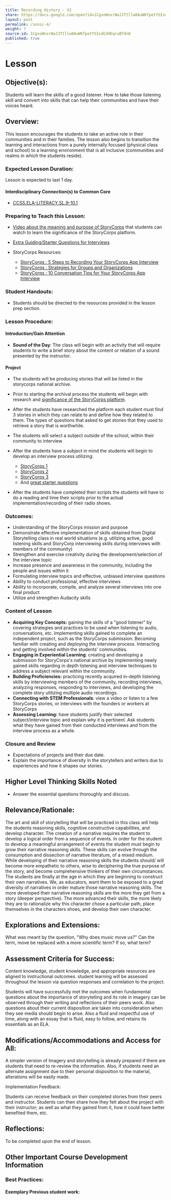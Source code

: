 ```yaml
---
title: Recording History - V2
share: https://docs.google.com/open?id=1CgvoWnxrWaJJTtllw8AuWKfpetYSIxdG3HEqruB7dn8
layout: post
permalink: /sonic-4/
weight: 7
source-id: 1CgvoWnxrWaJJTtllw8AuWKfpetYSIxdG3HEqruB7dn8
published: true
---
```

# Lesson

## Objective(s):

Students will learn the skills of a good listener. How to take those listening skill and convert into skills that can help their communities and have their voices heard.

## Overview:

This lesson encourages the students to take an active role in their communities and in their families. The lesson also begins to transition the learning and interactions from a purely internally focused (physical class and school) to a learning environment that is all inclusive (communities and realms in which the students reside).

### Expected Lesson Duration:

Lesson is expected to last 1 day.

#### Interdisciplinary Connection(s) to Common Core

* <a href = "http://www.corestandards.org/ELA-Literacy/SL/9-10/1/" target="_blank">CCSS.ELA-LITERACY.SL.9-10.1</a>

### Preparing to Teach this Lesson:

* [Video about the meaning and purpose of StoryCorps](https://youtu.be/KGCD1XR0WPk) that students can watch to learn the significance of the StoryCorps platform.
* [Extra Guiding/Starter Questions for Interviews](https://docs.google.com/document/d/1jMcyQth9pD17s6nKkgQJIxs1My7M9GnDOtftTZZ0eKs/edit#heading=h.rw8o65icddij)
* StoryCorps Resources:

  * [StoryCorps : 5 Steps to Recording Your StoryCorps App Interview](https://drive.google.com/file/d/13LYGB400DbW6V-uHyFy4qsp8Kis5jvTdS0Hd3bPfZM4ifAkc4wEGqMGMLNXC6j2d_O6UUnsxJCqE--wv/view) 
  * [StoryCorps : Strategies for Groups and Organizations ](https://drive.google.com/file/d/1uIEUafkr8_tnfSXX_kTy963XtpsybmjCLguriQbvO60w6rpS8EGZfbSoZBcqlKQfGLEPhHPKuVITAQO1/view)
  * [StoryCorps : 10 Conversation Tips for Your StoryCorps App Interview ](https://drive.google.com/file/d/1DjMHhobxyOzKLhKdaZlEaqWlaISQNz_t30xXWedqZQ5TWcvMwANrdioBM8ljvHTnotOC2pn4eMvwuKAK/view)

### Student Handouts:

* Students should be directed to the resources provided in the lesson prep section.

### Lesson Procedure:

#### Introduction/Gain Attention

* **Sound of the Day**: The class will begin with an activity that will require students to write a brief story about the content or relation of a sound presented by the instructor.

#### Project

* The students will be producing stories that will be listed in the storycorps national archive.
* Prior to starting the archival process the students will begin with research and [significance of the StoryCorps platform](https://youtu.be/KGCD1XR0WPk).
* After the students have researched the platform each student must find 3 stories in which they can relate to and define how they related to them. The types of questions that asked to get stories that they used to retrieve a story that is worthwhile.
* The students will select a subject outside of the school, within their community to interview.
* After the students have a subject in mind the students will begin to develop an interview process utilizing:

  * [StoryCorps 1](https://drive.google.com/file/d/13LYGB400DbW6V-uHyFy4qsp8Kis5jvTdS0Hd3bPfZM4ifAkc4wEGqMGMLNXC6j2d_O6UUnsxJCqE--wv/view?usp=sharing)
  * [StoryCorps 2](https://drive.google.com/open?id=1uIEUafkr8_tnfSXX_kTy963XtpsybmjCLguriQbvO60w6rpS8EGZfbSoZBcqlKQfGLEPhHPKuVITAQO1)
  * [StoryCorps 3](https://drive.google.com/open?id=1DjMHhobxyOzKLhKdaZlEaqWlaISQNz_t30xXWedqZQ5TWcvMwANrdioBM8ljvHTnotOC2pn4eMvwuKAK)
  * And [great starter questions](https://drive.google.com/open?id=1jMcyQth9pD17s6nKkgQJIxs1My7M9GnDOtftTZZ0eKs)
* After the students have completed their scripts the students will have to do a reading and time their scripts prior to the actual implementation/recording of their radio shows.

### Outcomes:

* Understanding of the StoryCorps mission and purpose
* Demonstrate effective implementation of skills obtained from Digital Storytelling class in real world situations (e.g. utilizing active, good listening skills and StoryCorp interviewing skills during interviews with members of the community)
* Strengthen and exercise creativity during the development/selection of the interview topic
* Increase presence and awareness in the community, including the people and issues within it
* Formulating interview topics and effective, unbiased interview questions
* Ability to conduct professional, effective interviews
* Ability to incorporate, compile, and analyze several interviews into one final product
* Utilize and strengthen Audacity skills

### Content of Lesson

* **Acquiring Key Concepts:** gaining the skills of a "good listener" by covering strategies and practices to be used when listening to audio, conversations, etc. Implementing skills gained to complete an independent project, such as the StoryCorps submission. Becoming familiar with creating and deploying the interview process. Interacting and getting involved within the students' communities. 
* **Engaging in Experiential Learning**: creating and developing a submission for StoryCorps's national archive by implementing newly gained skills regarding in depth listening and interview techniques to address a subject relevant within the community.
* **Building Proficiencies:** practicing recently acquired in-depth listening skills by interviewing members of the community, recording interviews, analyzing responses, responding to interviews, and developing the complete story utilizing multiple audio recordings.
* **Connecting with STEM Professionals**: view a video or listen to a few StoryCorps stories, or interviews with the founders or workers at StoryCorps
* **Assessing Learning:** have students justify their selected subject/interview topic and explain why it is pertinent. Ask students what they have gained from their conducted interviews and from the interview process as a whole.

### Closure and Review

* Expectations of projects and their due date.
* Explain the importance of diversity in the storytellers and writers due to experiences and how it shapes our stories.

## Higher Level Thinking Skills Noted

* Answer the essential questions thoroughly and discuss.

## Relevance/Rationale:

The art and skill of storytelling that will be practiced in this class will help the students reasoning skills, cognitive constructive capabilities, and develop character. The creation of a narrative requires the student to develop a logical order from a sequence of events. In order for the student to develop a meaningful arrangement of events the student must begin to grow their narrative reasoning skills. These skills can evolve through the consumption and dissection of narrative literature, of a mixed medium. While developing of their narrative reasoning skills the students should/ will become more empathetic to others, wise to deciphering the true purpose of the story, and become comprehensive thinkers of their own circumstances. The students are finally at the age in which they are beginning to construct their own narratives. We, as educators, want them to be exposed to a great diversity of narratives in order mature those narrative reasoning skills. The more developed their narrative reasoning skills are the more they get from a story (deeper perspective). The more advanced their skills, the more likely they are to rationalize why this character chose a particular path, place themselves in the characters shoes, and develop their own character.

## Explorations and Extensions:

What was meant by the question, "Why does music move us?" Can the term, move be replaced with a more scientific term? If so, what term?

## Assessment Criteria for Success:

Content knowledge, student knowledge, and appropriate resources are aligned to instructional outcomes. student learning will be assessed throughout the lesson via question responses and correlation to the project.

Students will have successfully met the outcomes when fundamental questions about the importance of storytelling and its role in imagery can be observed through their writing and reflections of their peers work. Also questions about their current disposition are taken into consideration when they see media should begin to arise. Also a fluid and respectful use of time, along with an essay that is fluid, easy to follow, and retains its essentials as an ELA.

## Modifications/Accommodations and Access for All:

A simpler version of Imagery and storytelling is already prepared if there are students that need to re-review the information. Also, if students need an alternate assignment due to their personal disposition to the material, alterations will be easily made.

Implementation Feedback: 

Students can receive feedback on their completed stories from their peers and instructor. Students can then share how they felt about the project with their instructor; as well as what they gained from it, how it could have better benefited them, etc.

## Reflections:

To be completed upon the end of lesson.

## Other Important Course Development Information

### Best Practices:

#### Exemplary Previous student work: